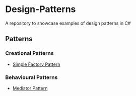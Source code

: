 # Design-Patterns

A repository to showcase examples of design patterns in C#

## Patterns

### Creational Patterns

- [Simple Factory Pattern](./DesignPatterns/CreationalPatterns/SimpleFactoryPattern)

### Behavioural Patterns

- [Mediator Pattern](./DesignPatterns/BehaviouralPatterns/MediatorPattern)